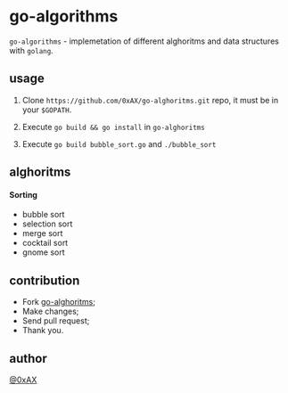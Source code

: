 go-algorithms
=============

`go-algorithms` - implemetation of different alghoritms and data structures with `golang`.

usage
-----

1. Clone `https://github.com/0xAX/go-alghoritms.git` repo, it must be in your `$GOPATH`.

2. Execute `go build && go install` in `go-alghoritms`

3. Execute `go build bubble_sort.go` and `./bubble_sort`

alghoritms
----------

#### Sorting

  * bubble sort
  * selection sort
  * merge sort
  * cocktail sort
  * gnome sort
  
contribution
------------

  * Fork [go-alghoritms](https://github.com/0xAX/go-alghoritms);
  * Make changes;
  * Send pull request;
  * Thank you.

author
------

[@0xAX](https://github.com/0xAX/go-alghoritms)
